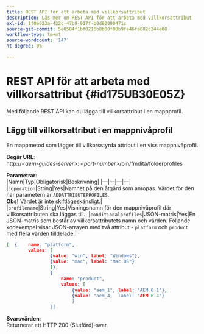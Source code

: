 ```yaml
---
title: REST API för att arbeta med villkorsattribut
description: Läs mer om REST API för att arbeta med villkorsattribut
exl-id: 1f0e023a-422c-47b9-917f-b0d80090471c
source-git-commit: 5e0584f1bf0216b8b00f00b9fe46fa682c244e08
workflow-type: tm+mt
source-wordcount: '147'
ht-degree: 0%

---
```


# REST API för att arbeta med villkorsattribut {#id175UB30E05Z}

Med följande REST API kan du lägga till villkorsattribut i en mappprofil.

## Lägg till villkorsattribut i en mappnivåprofil

En mappmetod som lägger till villkorsstyrda attribut i en viss mappnivåprofil.

**Begär URL**:\
http://*&lt;aem-guides-server>*: *&lt;port-number>*/bin/fmdita/folderprofiles

**Parametrar**:\
|Namn|Typ|Obligatorisk|Beskrivning| |—|—|—|—| |`:operation`|String|Yes|Namnet på den åtgärd som anropas. Värdet för den här parametern är ``ADDATTRIBUTEPROFILES``. <br> **Obs!** Värdet är inte skiftlägeskänsligt.| |`profilename`|String|Yes|Visningsnamn för den mappnivåprofil där villkorsattributen ska läggas till.| |`conditionalprofiles`|JSON-matris|Yes|En JSON-matris som består av villkorsattributets namn och värden. Följande kodexempel visar JSON-arrayen med två attribut - `platform` och `product` med flera värden tilldelade.|

```JSON
[  {    name: "platform",    
        values: [       
                {value: "win", label: "Windows"},       
                {value: "mac", label: "Mac OS"}    
                ]},
                {    
                    name: "product",    
                    values: [      
                        {value: "aem_1", label: "AEM 6.1"},     
                        {value: "aem_4,  label: "AEM 6.4"}  
                        ]  
                }]
```

**Svarsvärden**:\
Returnerar ett HTTP 200 \(Slutförd\)-svar.
